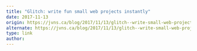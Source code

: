 ```yaml
---
title: "Glitch: write fun small web projects instantly"
date: 2017-11-13
origin: https://jvns.ca/blog/2017/11/13/glitch--write-small-web-projects-easily/
alternate: https://jvns.ca/blog/2017/11/13/glitch--write-small-web-projects-easily/
type: link
author: 
---
```


